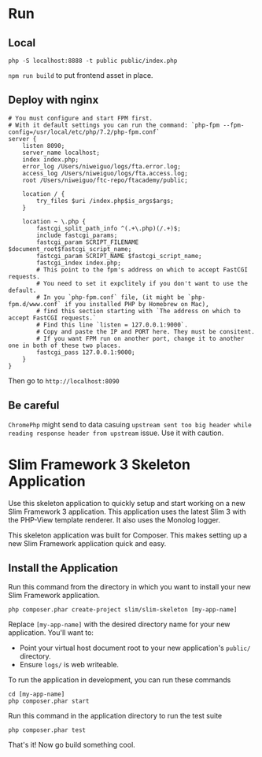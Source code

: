 # Run 

## Local

`php -S localhost:8888 -t public public/index.php`

`npm run build` to put frontend asset in place.

## Deploy with nginx

```
# You must configure and start FPM first.
# With it default settings you can run the command: `php-fpm --fpm-config=/usr/local/etc/php/7.2/php-fpm.conf`
server {
    listen 8090;
    server_name localhost;
    index index.php;
    error_log /Users/niweiguo/logs/fta.error.log;
    access_log /Users/niweiguo/logs/fta.access.log;
    root /Users/niweiguo/ftc-repo/ftacademy/public;
    
    location / {
        try_files $uri /index.php$is_args$args;
    }

    location ~ \.php {
        fastcgi_split_path_info ^(.+\.php)(/.+)$;
        include fastcgi_params;
        fastcgi_param SCRIPT_FILENAME $document_root$fastcgi_script_name;
        fastcgi_param SCRIPT_NAME $fastcgi_script_name;
        fastcgi_index index.php;
        # This point to the fpm's address on which to accept FastCGI requests.
        # You need to set it expclitely if you don't want to use the default.
        # In you `php-fpm.conf` file, (it might be `php-fpm.d/www.conf` if you installed PHP by Homebrew on Mac),
        # find this section starting with `The address on which to accept FastCGI requests.`
        # Find this line `listen = 127.0.0.1:9000`.
        # Copy and paste the IP and PORT here. They must be consitent.
        # If you want FPM run on another port, change it to another one in both of these two places.
        fastcgi_pass 127.0.0.1:9000;
    }
}
```

Then go to `http://localhost:8090`

## Be careful

`ChromePhp` might send to data casuing `upstream sent too big header while reading response header from upstream` issue. Use it with caution.

# Slim Framework 3 Skeleton Application

Use this skeleton application to quickly setup and start working on a new Slim Framework 3 application. This application uses the latest Slim 3 with the PHP-View template renderer. It also uses the Monolog logger.

This skeleton application was built for Composer. This makes setting up a new Slim Framework application quick and easy.

## Install the Application

Run this command from the directory in which you want to install your new Slim Framework application.

    php composer.phar create-project slim/slim-skeleton [my-app-name]

Replace `[my-app-name]` with the desired directory name for your new application. You'll want to:

* Point your virtual host document root to your new application's `public/` directory.
* Ensure `logs/` is web writeable.

To run the application in development, you can run these commands 

	cd [my-app-name]
	php composer.phar start

Run this command in the application directory to run the test suite

	php composer.phar test

That's it! Now go build something cool.
